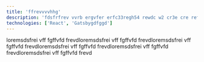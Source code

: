 ```yaml
---
title: 'ffrevvvvhhg'
description: 'fdsfrfrev vvrb ergvfer erfc33regh54 rewdc w2 cr3e cre refd'
technologies: ['React', 'Gatsbygdfggd']
---
```

loremsdsfrei vff fgffvfd frevdloremsdsfrei vff fgffvfd frevdloremsdsfrei vff fgffvfd frevdloremsdsfrei vff fgffvfd frevdloremsdsfrei vff fgffvfd frevdloremsdsfrei vff fgffvfd frevd